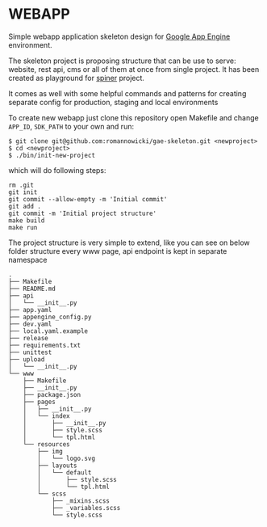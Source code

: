 # WEBAPP

Simple webapp application skeleton design for [Google App Engine](https://cloud.google.com/appengine/) environment.

The skeleton project is proposing structure that can be use to serve: website,
rest api, cms or all of them at once from single project. 
It has been created as playground for [spiner](https://github.com/romannowicki/spiner) project.

It comes as well with some helpful commands and patterns for creating 
separate config for production, staging and local environments

To create new webapp just clone this repository open Makefile and change 
`APP_ID`, `SDK_PATH` to your own and run:

```
$ git clone git@github.com:romannowicki/gae-skeleton.git <newproject>
$ cd <newproject>
$ ./bin/init-new-project
```

which will do following steps:

```
rm .git
git init
git commit --allow-empty -m 'Initial commit'
git add .
git commit -m 'Initial project structure'
make build
make run
```

The project structure is very simple to extend, like you can see on below
folder structure every www page, api endpoint is kept in separate namespace

```
.
├── Makefile
├── README.md
├── api
│   └── __init__.py
├── app.yaml
├── appengine_config.py
├── dev.yaml
├── local.yaml.example
├── release
├── requirements.txt
├── unittest
├── upload
│   └── __init__.py
└── www
    ├── Makefile
    ├── __init__.py
    ├── package.json
    ├── pages
    │   ├── __init__.py
    │   └── index
    │       ├── __init__.py
    │       ├── style.scss
    │       └── tpl.html
    └── resources
        ├── img
        │   └── logo.svg
        ├── layouts
        │   └── default
        │       ├── style.scss
        │       └── tpl.html
        └── scss
            ├── _mixins.scss
            ├── _variables.scss
            └── style.scss
```
